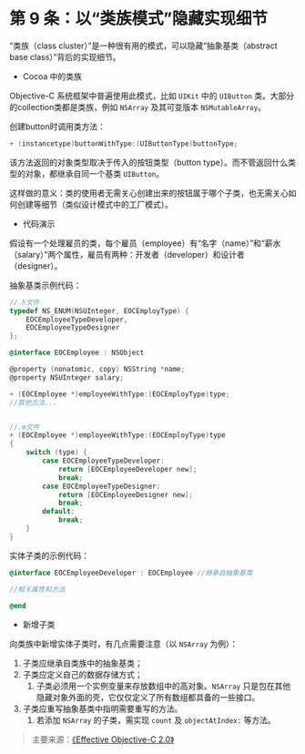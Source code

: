 # 第 9 条：以“类族模式”隐藏实现细节

“类族（class cluster）”是一种很有用的模式，可以隐藏“抽象基类（abstract base class）”背后的实现细节。



- Cocoa 中的类族

Objective-C 系统框架中普遍使用此模式，比如 `UIKit` 中的 `UIButton` 类。大部分的collection类都是类族，例如 `NSArray` 及其可变版本 `NSMutableArray`。

创建button时调用类方法：

```objective-c
+ (instancetype)buttonWithType:(UIButtonType)buttonType;
```

该方法返回的对象类型取决于传入的按钮类型（button type）。而不管返回什么类型的对象，都继承自同一个基类 `UIButton`。

这样做的意义：类的使用者无需关心创建出来的按钮属于哪个子类，也无需关心如何创建等细节（类似设计模式中的工厂模式）。



- 代码演示

假设有一个处理雇员的类，每个雇员（employee）有“名字（name）”和“薪水（salary）”两个属性，雇员有两种：开发者（developer）和设计者（designer）。



抽象基类示例代码：

```objective-c
//.h文件
typedef NS_ENUM(NSUInteger, EOCEmployType) {
    EOCEmployeeTypeDeveloper,
    EOCEmployeeTypeDesigner
};

@interface EOCEmployee : NSObject

@property (nonatomic, copy) NSString *name;
@property NSUInteger salary;

+ (EOCEmployee *)employeeWithType:(EOCEmployType)type;
//其他方法...


//.m文件
+ (EOCEmployee *)employeeWithType:(EOCEmployType)type
{
    switch (type) {
        case EOCEmployeeTypeDeveloper:
            return [EOCEmployeeDeveloper new];
            break;
        case EOCEmployeeTypeDesigner:
            return [EOCEmployeeDesigner new];
            break;
        default:
            break;
    }
}
```

实体子类的示例代码：

```objective-c
@interface EOCEmployeeDeveloper : EOCEmployee //继承自抽象基类

//相关属性和方法
  
@end
```



- 新增子类

向类族中新增实体子类时，有几点需要注意（以 `NSArray` 为例）：

1. 子类应继承自类族中的抽象基类；
2. 子类应定义自己的数据存储方式；
   1. 子类必须用一个实例变量来存放数组中的高对象。`NSArray` 只是包在其他隐藏对象外面的壳，它仅仅定义了所有数组都具备的一些接口。
3. 子类应重写抽象基类中指明需要重写的方法。
   1. 若添加 `NSArray` 的子类，需实现 `count` 及 `objectAtIndex:` 等方法。





> 主要来源：[《Effective Objective-C 2.0》](http://book.douban.com/subject/25829244/)